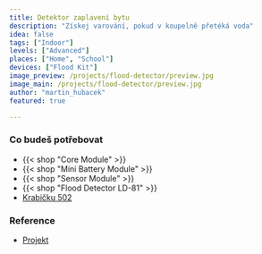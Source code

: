 ```yaml
---
title: Detektor zaplavení bytu
description: "Získej varování, pokud v koupelně přetéká voda"
idea: false
tags: ["Indoor"]
levels: ["Advanced"]
places: ["Home", "School"]
devices: ["Flood Kit"]
image_preview: /projects/flood-detector/preview.jpg
image_main: /projects/flood-detector/preview.jpg
author: "martin_hubacek"
featured: true

---
```


### Co budeš potřebovat

* {{< shop "Core Module" >}}
* {{< shop "Mini Battery Module" >}}
* {{< shop "Sensor Module" >}}
* {{< shop "Flood Detector LD-81" >}}
* [Krabičku 502](https://shop.bigclown.com/3d-printed-enclosure-502/)

### Reference

* [Projekt](https://www.bigclown.com/doc/projects/radio-flood-detector/)
